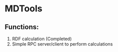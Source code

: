 # MDTools
## Functions:
1. RDF calculation (Completed)  
2. Simple RPC server/client to perform calculations 
